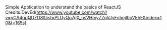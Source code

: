 Simple Application to understand the basics of ReactJS
Credits:DevEd(https://www.youtube.com/watch?v=pCA4qpQDZD8&list=PLDyQo7g0_nsVHmyZZpVJyFn5ojlboVEhE&index=10&t=165s)
